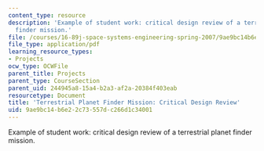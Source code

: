 ```yaml
---
content_type: resource
description: 'Example of student work: critical design review of a terrestrial planet
  finder mission.'
file: /courses/16-89j-space-systems-engineering-spring-2007/9ae9bc14b6e22c73557dc266d1c34001_presentation_99.pdf
file_type: application/pdf
learning_resource_types:
- Projects
ocw_type: OCWFile
parent_title: Projects
parent_type: CourseSection
parent_uid: 244945a8-15a4-b2a3-af2a-20384f403eab
resourcetype: Document
title: 'Terrestrial Planet Finder Mission: Critical Design Review'
uid: 9ae9bc14-b6e2-2c73-557d-c266d1c34001
---
```

Example of student work: critical design review of a terrestrial planet finder mission.

